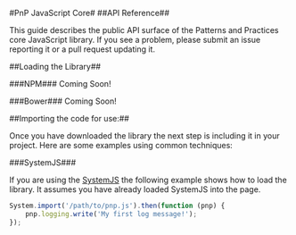 #PnP JavaScript Core#
##API Reference##

This guide describes the public API surface of the Patterns and Practices core JavaScript library. If you see a problem, please submit an issue reporting it or a pull request updating it.

##Loading the Library##

###NPM###
Coming Soon!

###Bower###
Coming Soon!

##Importing the code for use:##

Once you have downloaded the library the next step is including it in your project. Here are some examples using common techniques:

###SystemJS###

If you are using the [SystemJS](https://github.com/systemjs/systemjs) the following example shows how to load the library. It assumes you have already loaded SystemJS into the page.

```JavaScript
System.import('/path/to/pnp.js').then(function (pnp) {
    pnp.logging.write('My first log message!');
});
```